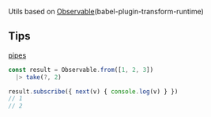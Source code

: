Utils based on [Observable](https://github.com/tc39/proposal-observable)(babel-plugin-transform-runtime)


## Tips
[pipes](https://github.com/tc39/proposal-pipeline-operator)

```js
const result = Observable.from([1, 2, 3])
  |> take(?, 2)

result.subscribe({ next(v) { console.log(v) } })
// 1
// 2
```
